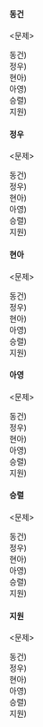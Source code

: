 #### 동건

<문제>

동건)  
정우)  
현아)  
아영)  
승렬)  
지원)  

#### 정우

<문제>

동건)  
정우)  
현아)  
아영)  
승렬)  
지원)  

#### 현아

<문제>

동건)  
정우)  
현아)  
아영)  
승렬)  
지원)  

#### 아영

<문제>

동건)  
정우)  
현아)  
아영)  
승렬)  
지원)  

#### 승렬

<문제>

동건)  
정우)  
현아)  
아영)  
승렬)  
지원)  

#### 지원

<문제>

동건)  
정우)  
현아)  
아영)  
승렬)  
지원)  
